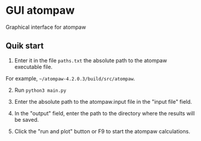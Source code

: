# GUI atompaw

Graphical interface for atompaw

## Quik start

1) Enter it in the file `paths.txt` the absolute path to the atompaw executable file.

For example, `~/atompaw-4.2.0.3/build/src/atompaw`.

2) Run `python3 main.py`

3) Enter the absolute path to the atompaw.input file in the "input file" field. 

4) In the "output" field, enter the path to the directory where the results will be saved.

5) Click the "run and plot" button or F9 to start the atompaw calculations.





